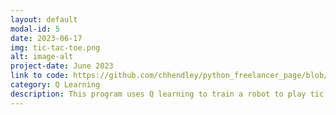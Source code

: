 ```yaml
---
layout: default
modal-id: 5
date: 2023-06-17
img: tic-tac-toe.png
alt: image-alt
project-date: June 2023
link to code: https://github.com/chhendley/python_freelancer_page/blob/master/_posts/2023-06-18-tic-tac-toe-bot.markdown
category: Q Learning
description: This program uses Q learning to train a robot to play tic tac toe. After the training is complete the user can play the bot in a game of tic tac toe.
---
```

